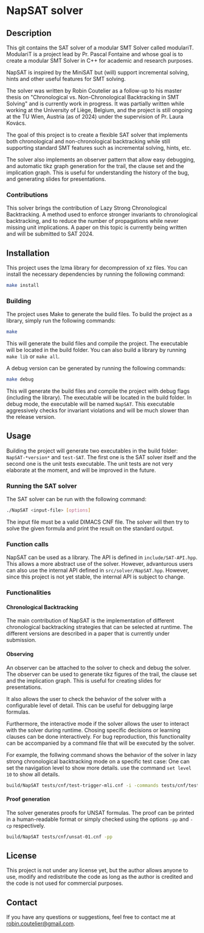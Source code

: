 # NapSAT solver

## Description

This git contains the SAT solver of a modular SMT Solver called modulariT. ModulariT is a project lead by Pr. Pascal Fontaine and whose goal is to create a modular SMT Solver in C++ for academic and research purposes.

NapSAT is inspired by the MiniSAT but (will) support incremental solving, hints and other useful features for SMT solving.

The solver was written by Robin Coutelier as a follow-up to his master thesis on "Chronological vs. Non-Chronological Backtracking in SMT Solving" and is currently work in progress. It was partially written while working at the University of Liège, Belgium, and the project is still ongoing at the TU Wien, Austria (as of 2024) under the supervision of Pr. Laura Kovács.

The goal of this project is to create a flexible SAT solver that implements both chronological and non-chronological backtracking while still supporting standard SMT features such as incremental solving, hints, etc.

The solver also implements an observer pattern that allow easy debugging, and automatic tikz graph generation for the trail, the clause set and the implication graph. This is useful for understanding the history of the bug, and generating slides for presentations.

### Contributions

This solver brings the contribution of Lazy Strong Chronological Backtracking. A method used to enforce stronger invariants to chronological backtracking, and to reduce the number of propagations while never missing unit implications. A paper on this topic is currently being written and will be submitted to SAT 2024.

## Installation

This project uses the lzma library for decompression of xz files. You can install the necessary dependencies by running the following command:

```bash {"id":"01J41D1Y2JA0R6YWHEB56NW19J"}
make install
```

### Building

The project uses Make to generate the build files. To build the project as a library, simply run the following commands:

```bash {"id":"01HRQ2SDACEHDTX86EN4FH6562"}
make
```

This will generate the build files and compile the project. The executable will be located in the build folder.
You can also build a library by running `make lib` or `make all`.

A debug version can be generated by running the following commands:

```bash {"id":"01HRQ2SDAD54CFP30XNWJG3DDN"}
make debug
```

This will generate the build files and compile the project with debug flags (including the library). The executable will be located in the build folder. In debug mode, the executable will be named `NapSAT`. This executable aggressively checks for invariant violations and will be much slower than the release version.

## Usage

Building the project will generate two executables in the build folder: `NapSAT-*version*` and `test-SAT`. The first one is the SAT solver itself and the second one is the unit tests executable. The unit tests are not very elaborate at the moment, and will be improved in the future.

### Running the SAT solver

The SAT solver can be run with the following command:

```bash {"id":"01J4183RKTCZFPYP2VE18H54RZ"}
./NapSAT <input-file> [options]
```

The input file must be a valid DIMACS CNF file. The solver will then try to solve the given formula and print the result on the standard output.

### Function calls

NapSAT can be used as a library. The API is defined in `include/SAT-API.hpp`. This allows a more abstract use of the solver. However, advanturous users can also use the internal API defined in `src/solver/NapSAT.hpp`. However, since this project is not yet stable, the internal API is subject to change.

### Functionalities

#### Chronological Backtracking

The main contribution of NapSAT is the implementation of different chronological backtracking strategies that can be selected at runtime. The different versions are described in a paper that is currently under submission.

#### Observing

An observer can be attached to the solver to check and debug the solver. The observer can be used to generate tikz figures of the trail, the clause set and the implication graph. This is useful for creating slides for presentations.

It also allows the user to check the behavior of the solver with a configurable level of detail. This can be useful for debugging large formulas.

Furthermore, the interactive mode if the solver allows the user to interact with the solver during runtime. Chosing specific decisions or learning clauses can be done interactively. For bug reproduction, this functionality can be accompanied by a command file that will be executed by the solver.

For example, the follwing command shows the behavior of the solver in lazy strong chronological backtracking mode on a specific test case:
One can set the navigation level to show more details. use the command `set level 10` to show all details.

```bash
build/NapSAT tests/cnf/test-trigger-mli.cnf -i -commands tests/cnf/test-trigger-commands.txt -lscb
```

#### Proof generation

The solver generates proofs for UNSAT formulas. The proof can be printed in a human-readable format or simply checked using the options `-pp` and `-cp` respectively.

```bash
build/NapSAT tests/cnf/unsat-01.cnf -pp
```

## License

This project is not under any license yet, but the author allows anyone to use, modify and redistribute the code as long as the author is credited and the code is not used for commercial purposes.

## Contact

If you have any questions or suggestions, feel free to contact me at robin.coutelier@gmail.com.
